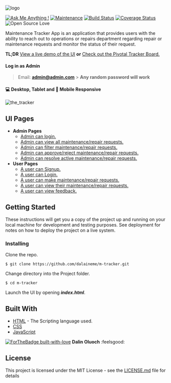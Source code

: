 ![logo](https://user-images.githubusercontent.com/36375214/40588957-3674c082-61ee-11e8-9f24-197d6e2a33a7.png)

[![Ask Me Anything !](https://img.shields.io/badge/Ask%20me-anything-1abc9c.svg)](https://GitHub.com/Naereen/ama) [![Maintenance](https://img.shields.io/badge/Maintained%3F-no-red.svg)](https://bitbucket.org/lbesson/ansi-colors) [![Build Status](https://travis-ci.org/dalaineme/m-tracker.svg?branch=develop-api)](https://travis-ci.org/dalaineme/m-tracker) [![Coverage Status](https://coveralls.io/repos/github/dalaineme/m-tracker/badge.svg?branch=develop-api)](https://coveralls.io/github/dalaineme/m-tracker?branch=develop-api) ![Open Source Love](https://badges.frapsoft.com/os/mit/mit.svg?v=102)

Maintenance Tracker App is an application that provides users with the ability to reach out to operations or repairs department regarding repair or maintenance requests and monitor the status of their request.

**TL;DR** [View a live demo of the UI](https://dalaineme.github.io/m-tracker/) **or** [Check out the Pivotal Tracker Board.](https://www.pivotaltracker.com/n/projects/2173228)

#### Log in as Admin

> Email: **admin@admin.com** > **Any random password will work**

#### :computer: Desktop, Tablet and :iphone: Mobile Responsive

![the_tracker](https://user-images.githubusercontent.com/36375214/40584974-6ae25d60-61b3-11e8-93a3-ec4c17f45076.gif)

## UI Pages

* **Admin Pages**
  * [Admin can login.](https://dalaineme.github.io/m-tracker/UI/login.html)
  * [Admin can view all maintenance/repair requests.](https://dalaineme.github.io/m-tracker/UI/admin/index.html)
  * [Admin can filter maintenance/repair requests.](https://dalaineme.github.io/m-tracker/UI/admin/index.html)
  * [Admin can approve/reject maintenance/repair requests.](https://dalaineme.github.io/m-tracker/UI/admin/index.html)
  * [Admin can resolve active maintenance/repair requests.](https://dalaineme.github.io/m-tracker/UI/admin/index.html)
* **User Pages**
  * [A user can Signup.](https://dalaineme.github.io/m-tracker/UI/signup.html)
  * [A user can Login.](https://dalaineme.github.io/m-tracker/UI/login.html)
  * [A user can make maintenance/repair requests.](https://dalaineme.github.io/m-tracker/UI/user/index.html)
  * [A user can view their maintenance/repair requests.](https://dalaineme.github.io/m-tracker/UI/user/index.html)
  * [A user can view feedback.](https://dalaineme.github.io/m-tracker/UI/user/index.html)

## Getting Started

These instructions will get you a copy of the project up and running on your local machine for development and testing purposes. See deployment for notes on how to deploy the project on a live system.

### Installing

Clone the repo.

```
$ git clone https://github.com/dalaineme/m-tracker.git
```

Change directory into the Project folder.

```
$ cd m-tracker
```

Launch the UI by opening **_index.html_**.

## Built With

* [HTML](https://www.w3.org/html/) - The Scripting language used.
* [CSS](https://www.w3.org/Style/CSS/Overview.en.html)
* [JavaScript](https://developer.mozilla.org/bm/docs/Web/JavaScript/)

[![ForTheBadge built-with-love](http://ForTheBadge.com/images/badges/built-with-love.svg)](https://github.com/dalaineme)
**Dalin Oluoch** :feelsgood:

## License

This project is licensed under the MIT License - see the [LICENSE.md](https://github.com/dalaineme/m-tracker/blob/master/LICENSE) file for details
